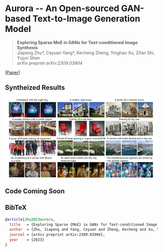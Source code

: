 # Aurora -- An Open-sourced GAN-based Text-to-Image Generation Model

> **Exploring Sparse MoE in GANs for Text-conditioned Image Synthesis** <br>
> Jiapeng Zhu*, Ceyuan Yang*, Kecheng Zheng, Yinghao Xu, Zifan Shi, Yujun Shen <br>
> *arXiv preprint arXiv:2309.03904* <br>

[[Paper](https://arxiv.org/pdf/2309.03904.pdf)]

## Syntheized Results

![image](./docs/assets/syn.jpg)

## Code Coming Soon

## BibTeX

```bibtex
@article{zhu2023aurora,
  title   = {Exploring Sparse {MoE} in GANs for Text-conditioned Image Synthesis},
  author  = {Zhu, Jiapeng and Yang, Ceyuan and Zheng, Kecheng and Xu, Yinghao and Shi, Zifan and Shen, Yujun},
  journal = {arXiv preprint arXiv:2309.03904},
  year    = {2023}
}
```
